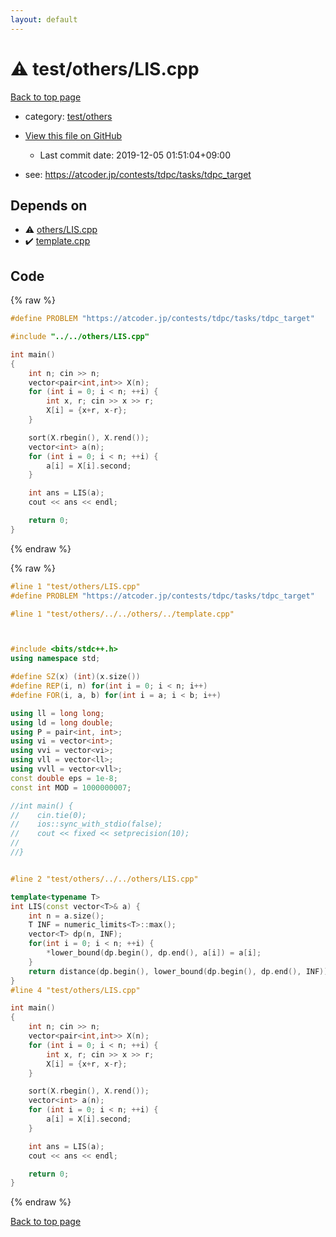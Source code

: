 ```yaml
---
layout: default
---
```


<!-- mathjax config similar to math.stackexchange -->
<script type="text/javascript" async
  src="https://cdnjs.cloudflare.com/ajax/libs/mathjax/2.7.5/MathJax.js?config=TeX-MML-AM_CHTML">
</script>
<script type="text/x-mathjax-config">
  MathJax.Hub.Config({
    TeX: { equationNumbers: { autoNumber: "AMS" }},
    tex2jax: {
      inlineMath: [ ['$','$'] ],
      processEscapes: true
    },
    "HTML-CSS": { matchFontHeight: false },
    displayAlign: "left",
    displayIndent: "2em"
  });
</script>

<script type="text/javascript" src="https://cdnjs.cloudflare.com/ajax/libs/jquery/3.4.1/jquery.min.js"></script>
<script src="https://cdn.jsdelivr.net/npm/jquery-balloon-js@1.1.2/jquery.balloon.min.js" integrity="sha256-ZEYs9VrgAeNuPvs15E39OsyOJaIkXEEt10fzxJ20+2I=" crossorigin="anonymous"></script>
<script type="text/javascript" src="../../../assets/js/copy-button.js"></script>
<link rel="stylesheet" href="../../../assets/css/copy-button.css" />


# :warning: test/others/LIS.cpp

<a href="../../../index.html">Back to top page</a>

* category: <a href="../../../index.html#387155223b8efcb396433364712bb3df">test/others</a>
* <a href="{{ site.github.repository_url }}/blob/master/test/others/LIS.cpp">View this file on GitHub</a>
    - Last commit date: 2019-12-05 01:51:04+09:00


* see: <a href="https://atcoder.jp/contests/tdpc/tasks/tdpc_target">https://atcoder.jp/contests/tdpc/tasks/tdpc_target</a>


## Depends on

* :warning: <a href="../../others/LIS.cpp.html">others/LIS.cpp</a>
* :heavy_check_mark: <a href="../../template.cpp.html">template.cpp</a>


## Code

<a id="unbundled"></a>
{% raw %}
```cpp
#define PROBLEM "https://atcoder.jp/contests/tdpc/tasks/tdpc_target"

#include "../../others/LIS.cpp"

int main()
{
    int n; cin >> n;
    vector<pair<int,int>> X(n);
    for (int i = 0; i < n; ++i) {
        int x, r; cin >> x >> r;
        X[i] = {x+r, x-r};
    }

    sort(X.rbegin(), X.rend());
    vector<int> a(n);
    for (int i = 0; i < n; ++i) {
        a[i] = X[i].second;
    }

    int ans = LIS(a);
    cout << ans << endl;

    return 0;
}

```
{% endraw %}

<a id="bundled"></a>
{% raw %}
```cpp
#line 1 "test/others/LIS.cpp"
#define PROBLEM "https://atcoder.jp/contests/tdpc/tasks/tdpc_target"

#line 1 "test/others/../../others/../template.cpp"



#include <bits/stdc++.h>
using namespace std;

#define SZ(x) (int)(x.size())
#define REP(i, n) for(int i = 0; i < n; i++)
#define FOR(i, a, b) for(int i = a; i < b; i++)

using ll = long long;
using ld = long double;
using P = pair<int, int>;
using vi = vector<int>;
using vvi = vector<vi>;
using vll = vector<ll>;
using vvll = vector<vll>;
const double eps = 1e-8;
const int MOD = 1000000007;

//int main() {
//    cin.tie(0);
//    ios::sync_with_stdio(false);
//    cout << fixed << setprecision(10);
//
//}


#line 2 "test/others/../../others/LIS.cpp"

template<typename T>
int LIS(const vector<T>& a) {
    int n = a.size();
    T INF = numeric_limits<T>::max();
    vector<T> dp(n, INF);
    for(int i = 0; i < n; ++i) {
        *lower_bound(dp.begin(), dp.end(), a[i]) = a[i];
    }
    return distance(dp.begin(), lower_bound(dp.begin(), dp.end(), INF));
}
#line 4 "test/others/LIS.cpp"

int main()
{
    int n; cin >> n;
    vector<pair<int,int>> X(n);
    for (int i = 0; i < n; ++i) {
        int x, r; cin >> x >> r;
        X[i] = {x+r, x-r};
    }

    sort(X.rbegin(), X.rend());
    vector<int> a(n);
    for (int i = 0; i < n; ++i) {
        a[i] = X[i].second;
    }

    int ans = LIS(a);
    cout << ans << endl;

    return 0;
}

```
{% endraw %}

<a href="../../../index.html">Back to top page</a>


